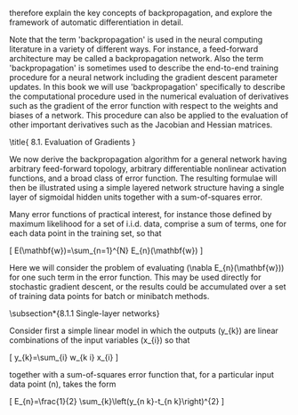therefore explain the key concepts of backpropagation, and explore the framework of automatic differentiation in detail.

Note that the term 'backpropagation' is used in the neural computing literature in a variety of different ways. For instance, a feed-forward architecture may be called a backpropagation network. Also the term 'backpropagation' is sometimes used to describe the end-to-end training procedure for a neural network including the gradient descent parameter updates. In this book we will use 'backpropagation' specifically to describe the computational procedure used in the numerical evaluation of derivatives such as the gradient of the error function with respect to the weights and biases of a network. This procedure can also be applied to the evaluation of other important derivatives such as the Jacobian and Hessian matrices.

\title{
8.1. Evaluation of Gradients
}

We now derive the backpropagation algorithm for a general network having arbitrary feed-forward topology, arbitrary differentiable nonlinear activation functions, and a broad class of error function. The resulting formulae will then be illustrated using a simple layered network structure having a single layer of sigmoidal hidden units together with a sum-of-squares error.

Many error functions of practical interest, for instance those defined by maximum likelihood for a set of i.i.d. data, comprise a sum of terms, one for each data point in the training set, so that

\[
E(\mathbf{w})=\sum_{n=1}^{N} E_{n}(\mathbf{w})
\]

Here we will consider the problem of evaluating \(\nabla E_{n}(\mathbf{w})\) for one such term in the error function. This may be used directly for stochastic gradient descent, or the results could be accumulated over a set of training data points for batch or minibatch methods.

\subsection*{8.1.1 Single-layer networks}

Consider first a simple linear model in which the outputs \(y_{k}\) are linear combinations of the input variables \(x_{i}\) so that

\[
y_{k}=\sum_{i} w_{k i} x_{i}
\]

together with a sum-of-squares error function that, for a particular input data point \(n\), takes the form

\[
E_{n}=\frac{1}{2} \sum_{k}\left(y_{n k}-t_{n k}\right)^{2}
\]
